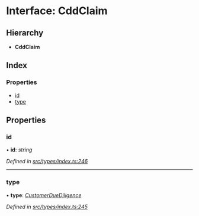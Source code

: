 # Interface: CddClaim

## Hierarchy

* **CddClaim**

## Index

### Properties

* [id](cddclaim.md#id)
* [type](cddclaim.md#type)

## Properties

###  id

• **id**: *string*

*Defined in [src/types/index.ts:246](https://github.com/PolymathNetwork/polymesh-sdk/blob/31a16a34/src/types/index.ts#L246)*

___

###  type

• **type**: *[CustomerDueDiligence](../enums/claimtype.md#customerduediligence)*

*Defined in [src/types/index.ts:245](https://github.com/PolymathNetwork/polymesh-sdk/blob/31a16a34/src/types/index.ts#L245)*
